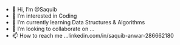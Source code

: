 - 👋 Hi, I’m @Saquib
- 👀 I’m interested in Coding
- 🌱 I’m currently learning Data Structures & Algorithms
- 💞️ I’m looking to collaborate on ...
- 📫 How to reach me ...linkedin.com/in/saquib-anwar-286662180

<!---
saquib-98/saquib-98 is a ✨ special ✨ repository because its `README.md` (this file) appears on your GitHub profile.
You can click the Preview link to take a look at your changes.
--->
